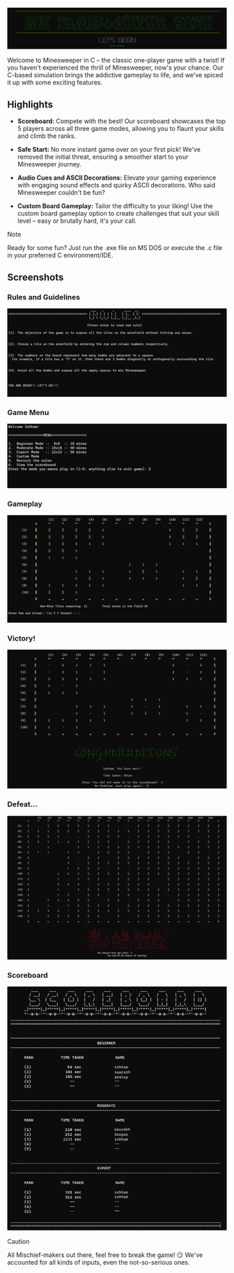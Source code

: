 ![Intro](/Images/1.png)

Welcome to Minesweeper in C – the classic one-player game with a twist! If you haven't experienced the thrill of Minesweeper, now's your chance. Our C-based simulation brings the addictive gameplay to life, and we've spiced it up with some exciting features.

## Highlights

- **Scoreboard:** Compete with the best! Our scoreboard showcases the top 5 players across all three game modes, allowing you to flaunt your skills and climb the ranks.

- **Safe Start:** No more instant game over on your first pick! We've removed the initial threat, ensuring a smoother start to your Minesweeper journey.

- **Audio Cues and ASCII Decorations:** Elevate your gaming experience with engaging sound effects and quirky ASCII decorations. Who said Minesweeper couldn't be fun?

- **Custom Board Gameplay:** Tailor the difficulty to your liking! Use the custom board gameplay option to create challenges that suit your skill level – easy or brutally hard, it's your call.

> [!NOTE]
> Ready for some fun? Just run the .exe file on MS DOS or execute the .c file in your preferred C environment/IDE.

## Screenshots

### Rules and Guidelines
![Rules](/Images/2.png)

### Game Menu
![Menu](/Images/3.png)

### Gameplay
![Gameplay](/Images/4.png)

### Victory!
![Won](/Images/6.png)

### Defeat...
![Lost](/Images/5.png)

### Scoreboard
![Scoreboard](/Images/7.png)

> [!CAUTION]
> All Mischief-makers out there, feel free to break the game! 😏 
> We've accounted for all kinds of inputs, even the not-so-serious ones.
